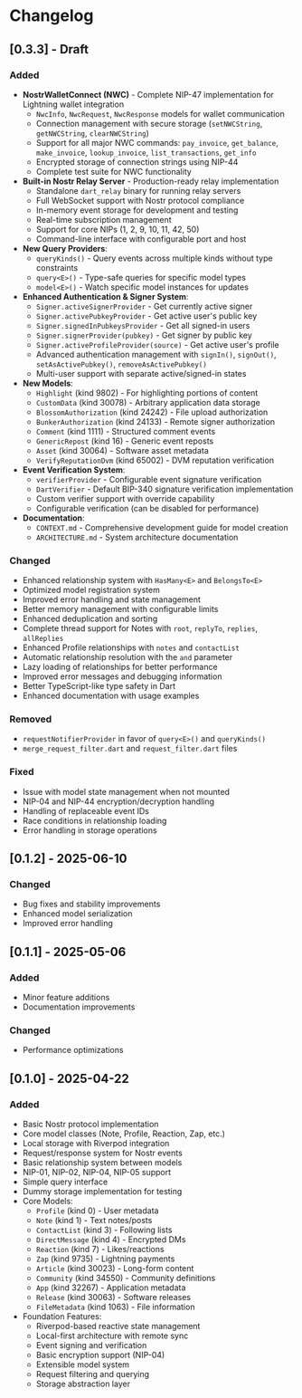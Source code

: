 # Changelog

## [0.3.3] - Draft

### Added
- **NostrWalletConnect (NWC)** - Complete NIP-47 implementation for Lightning wallet integration
  - `NwcInfo`, `NwcRequest`, `NwcResponse` models for wallet communication
  - Connection management with secure storage (`setNWCString`, `getNWCString`, `clearNWCString`)
  - Support for all major NWC commands: `pay_invoice`, `get_balance`, `make_invoice`, `lookup_invoice`, `list_transactions`, `get_info`
  - Encrypted storage of connection strings using NIP-44
  - Complete test suite for NWC functionality
- **Built-in Nostr Relay Server** - Production-ready relay implementation
  - Standalone `dart_relay` binary for running relay servers
  - Full WebSocket support with Nostr protocol compliance
  - In-memory event storage for development and testing
  - Real-time subscription management
  - Support for core NIPs (1, 2, 9, 10, 11, 42, 50)
  - Command-line interface with configurable port and host
- **New Query Providers**:
  - `queryKinds()` - Query events across multiple kinds without type constraints
  - `query<E>()` - Type-safe queries for specific model types
  - `model<E>()` - Watch specific model instances for updates
- **Enhanced Authentication & Signer System**:
  - `Signer.activeSignerProvider` - Get currently active signer
  - `Signer.activePubkeyProvider` - Get active user's public key
  - `Signer.signedInPubkeysProvider` - Get all signed-in users
  - `Signer.signerProvider(pubkey)` - Get signer by public key
  - `Signer.activeProfileProvider(source)` - Get active user's profile
  - Advanced authentication management with `signIn()`, `signOut()`, `setAsActivePubkey()`, `removeAsActivePubkey()`
  - Multi-user support with separate active/signed-in states
- **New Models**:
  - `Highlight` (kind 9802) - For highlighting portions of content
  - `CustomData` (kind 30078) - Arbitrary application data storage
  - `BlossomAuthorization` (kind 24242) - File upload authorization
  - `BunkerAuthorization` (kind 24133) - Remote signer authorization  
  - `Comment` (kind 1111) - Structured comment events
  - `GenericRepost` (kind 16) - Generic event reposts
  - `Asset` (kind 30064) - Software asset metadata
  - `VerifyReputationDvm` (kind 65002) - DVM reputation verification
- **Event Verification System**:
  - `verifierProvider` - Configurable event signature verification
  - `DartVerifier` - Default BIP-340 signature verification implementation
  - Custom verifier support with override capability
  - Configurable verification (can be disabled for performance)
- **Documentation**:
  - `CONTEXT.md` - Comprehensive development guide for model creation
  - `ARCHITECTURE.md` - System architecture documentation

### Changed
- Enhanced relationship system with `HasMany<E>` and `BelongsTo<E>`
- Optimized model registration system
- Improved error handling and state management
- Better memory management with configurable limits
- Enhanced deduplication and sorting
- Complete thread support for Notes with `root`, `replyTo`, `replies`, `allReplies`
- Enhanced Profile relationships with `notes` and `contactList`
- Automatic relationship resolution with the `and` parameter
- Lazy loading of relationships for better performance
- Improved error messages and debugging information
- Better TypeScript-like type safety in Dart
- Enhanced documentation with usage examples

### Removed
- `requestNotifierProvider` in favor of `query<E>()` and `queryKinds()`
- `merge_request_filter.dart` and `request_filter.dart` files

### Fixed
- Issue with model state management when not mounted
- NIP-04 and NIP-44 encryption/decryption handling
- Handling of replaceable event IDs
- Race conditions in relationship loading
- Error handling in storage operations

## [0.1.2] - 2025-06-10

### Changed
- Bug fixes and stability improvements
- Enhanced model serialization
- Improved error handling

## [0.1.1] - 2025-05-06

### Added
- Minor feature additions
- Documentation improvements

### Changed
- Performance optimizations

## [0.1.0] - 2025-04-22

### Added
- Basic Nostr protocol implementation
- Core model classes (Note, Profile, Reaction, Zap, etc.)
- Local storage with Riverpod integration
- Request/response system for Nostr events
- Basic relationship system between models
- NIP-01, NIP-02, NIP-04, NIP-05 support
- Simple query interface
- Dummy storage implementation for testing
- Core Models:
  - `Profile` (kind 0) - User metadata
  - `Note` (kind 1) - Text notes/posts  
  - `ContactList` (kind 3) - Following lists
  - `DirectMessage` (kind 4) - Encrypted DMs
  - `Reaction` (kind 7) - Likes/reactions
  - `Zap` (kind 9735) - Lightning payments
  - `Article` (kind 30023) - Long-form content
  - `Community` (kind 34550) - Community definitions
  - `App` (kind 32267) - Application metadata
  - `Release` (kind 30063) - Software releases
  - `FileMetadata` (kind 1063) - File information
- Foundation Features:
  - Riverpod-based reactive state management
  - Local-first architecture with remote sync
  - Event signing and verification
  - Basic encryption support (NIP-04)
  - Extensible model system
  - Request filtering and querying
  - Storage abstraction layer